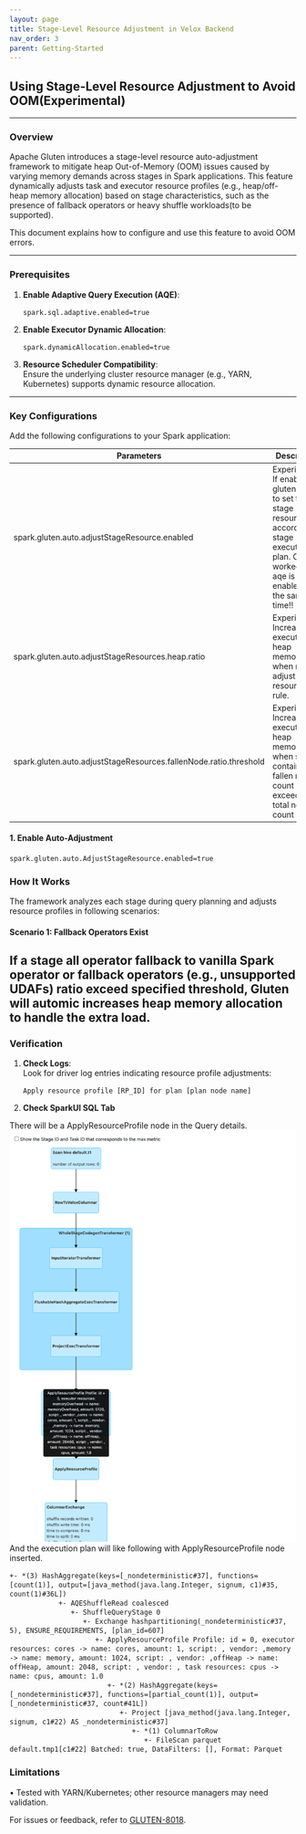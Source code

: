 ```yaml
---
layout: page
title: Stage-Level Resource Adjustment in Velox Backend
nav_order: 3
parent: Getting-Started
---
```

## Using Stage-Level Resource Adjustment to Avoid OOM(Experimental)
---

### **Overview**
Apache Gluten introduces a stage-level resource auto-adjustment framework to mitigate heap Out-of-Memory (OOM) issues caused by varying memory demands across stages in Spark applications. This feature dynamically adjusts task and executor resource profiles (e.g., heap/off-heap memory allocation) based on stage characteristics, such as the presence of fallback operators or heavy shuffle workloads(to be supported).

This document explains how to configure and use this feature to avoid OOM errors.

---

### **Prerequisites**
1. **Enable Adaptive Query Execution (AQE)**:
   ```properties  
   spark.sql.adaptive.enabled=true  
   ```  
2. **Enable Executor Dynamic Allocation**:
   ```properties  
   spark.dynamicAllocation.enabled=true  
   ```  
3. **Resource Scheduler Compatibility**:  
   Ensure the underlying cluster resource manager (e.g., YARN, Kubernetes) supports dynamic resource allocation.

---

### **Key Configurations**
Add the following configurations to your Spark application:


| Parameters                                                        | Description                                                                                                                                               | Default |
|-------------------------------------------------------------------|-----------------------------------------------------------------------------------------------------------------------------------------------------------|---------|
| spark.gluten.auto.adjustStageResource.enabled                     | Experimental: If enabled, gluten will try to set the stage resource according to stage execution plan. Only worked when aqe is enabled at the same time!! | false   |
| spark.gluten.auto.adjustStageResources.heap.ratio                 | Experimental: Increase executor heap memory when match adjust stage resource rule.                                                                        | 2.0d    |
| spark.gluten.auto.adjustStageResources.fallenNode.ratio.threshold | Experimental: Increase executor heap memory when stage contains fallen node count exceeds the total node count ratio.                                     | 0.5d    |
#### **1. Enable Auto-Adjustment**
```properties  
spark.gluten.auto.AdjustStageResource.enabled=true  
```
### **How It Works**
The framework analyzes each stage during query planning and adjusts resource profiles in following scenarios:

#### **Scenario 1: Fallback Operators Exist**
If a stage all operator fallback to vanilla Spark operator or  fallback operators (e.g., unsupported UDAFs) ratio exceed specified threshold, Gluten will automic increases heap memory allocation to handle the extra load.
---

### **Verification**
1. **Check Logs**:  
   Look for driver log entries indicating resource profile adjustments:
   ```  
   Apply resource profile [RP_ID] for plan [plan node name]  
   ```  

2. **Check SparkUI SQL Tab**  

There will be a ApplyResourceProfile node in the Query details.
![SQL_DETAIL](../image/velox_apply_stage_resource.png)
And the execution plan will like following with ApplyResourceProfile node inserted.
```
+- *(3) HashAggregate(keys=[_nondeterministic#37], functions=[count(1)], output=[java_method(java.lang.Integer, signum, c1)#35, count(1)#36L])
            +- AQEShuffleRead coalesced
               +- ShuffleQueryStage 0
                  +- Exchange hashpartitioning(_nondeterministic#37, 5), ENSURE_REQUIREMENTS, [plan_id=607]
                     +- ApplyResourceProfile Profile: id = 0, executor resources: cores -> name: cores, amount: 1, script: , vendor: ,memory -> name: memory, amount: 1024, script: , vendor: ,offHeap -> name: offHeap, amount: 2048, script: , vendor: , task resources: cpus -> name: cpus, amount: 1.0
                        +- *(2) HashAggregate(keys=[_nondeterministic#37], functions=[partial_count(1)], output=[_nondeterministic#37, count#41L])
                           +- Project [java_method(java.lang.Integer, signum, c1#22) AS _nondeterministic#37]
                              +- *(1) ColumnarToRow
                                 +- FileScan parquet default.tmp1[c1#22] Batched: true, DataFilters: [], Format: Parquet
```
   
### **Limitations**
• Tested with YARN/Kubernetes; other resource managers may need validation.


For issues or feedback, refer to [GLUTEN-8018](https://github.com/apache/incubator-gluten/issues/8018).